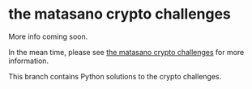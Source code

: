 the matasano crypto challenges
==============================

More info coming soon.

In the mean time, please see [the matasano crypto challenges](http://cryptopals.com/) for more information.

This branch contains Python solutions to the crypto challenges.
